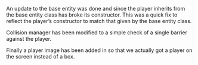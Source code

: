 ---
---
An update to the base entity was done and since the player inherits from the base entity class has broke its constructor. This was a quick fix to reflect the player’s constructor to match that given by the base entity class.

Collision manager has been modified to a simple check of a single barrier against the player.

Finally a player image has been added in so that we actually got a player on the screen instead of a box.